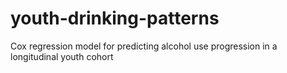 # youth-drinking-patterns
Cox regression model for predicting alcohol use progression in a longitudinal youth cohort
